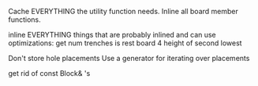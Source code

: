 Cache EVERYTHING the utility function needs.
Inline all board member functions.

inline EVERYTHING
things that are probably inlined and can use optimizations:
    get num trenches
    is rest board 4
    height of second lowest

Don't store hole placements
Use a generator for iterating over placements

get rid of const Block& 's